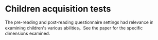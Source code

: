 # Children acquisition tests
The pre-reading and post-reading questionnaire settings had relevance in examining children's various abilities。See the paper for the specific dimensions examined.
